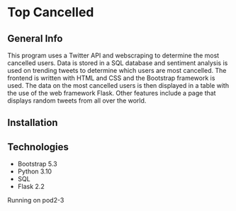 # Top Cancelled

## General Info
This program uses a Twitter API and webscraping to determine the most cancelled users. Data is stored in a SQL database and sentiment analysis is used on trending tweets to determine which users are most cancelled. The frontend is written with HTML and CSS and the Bootstrap framework is used. The data on the most cancelled users is then displayed in a table with the use of the web framework Flask. Other features include a page that displays random tweets from all over the world.

## Installation

## Technologies
- Bootstrap 5.3
- Python 3.10
- SQL
- Flask 2.2


Running on pod2-3